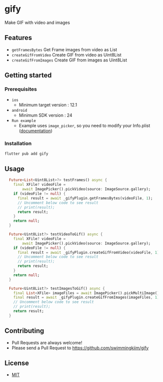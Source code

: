 # gify

Make GIF with video and images

## Features

- `getFramesBytes` Get Frame images from video as List<Uint8List>
- `createGifFromVideo` Create GIF from video as Uint8List
- `createGifFromImages` Create GIF from images as Uint8List

## Getting started

### Prerequisites

- `ios`
  - Minimum target version : 12.1
- `android`
  - Minimum SDK version : 24
- `Run example`
  - Example uses `image_picker`, so you need to modify your Info.plist ([documentation](https://pub.dev/packages/image_picker#ios))

### Installation

```bash
flutter pub add gify
```

## Usage

```dart
  Future<List<Uint8List>?> testFrames() async {
    final XFile? videoFile =
        await ImagePicker().pickVideo(source: ImageSource.gallery);
    if (videoFile != null) {
      final result = await _gifyPlugin.getFramesBytes(videoFile, 1);
      // Uncomment below code to see result
      // print(result);
      return result;
    }
    return null;
  }

  Future<Uint8List?> testVideoToGif() async {
    final XFile? videoFile =
        await ImagePicker().pickVideo(source: ImageSource.gallery);
    if (videoFile != null) {
      final result = await _gifyPlugin.createGifFromVideo(videoFile, 1);
      // Uncomment below code to see result
      // print(result);
      return result;
    }
    return null;
  }

  Future<Uint8List?> testImagesToGif() async {
    final List<XFile> imageFiles = await ImagePicker().pickMultiImage();
    final result = await _gifyPlugin.createGifFromImages(imageFiles, 1);
    // Uncomment below code to see result
    // print(result);
    return result;
  }
```

## Contributing

- Pull Requests are always welcome!
- Please send a Pull Request to https://github.com/swimmingkiim/gify

## License

- [MIT](https://github.com/swimmingkiim/gify/blob/main/LICENSE)
